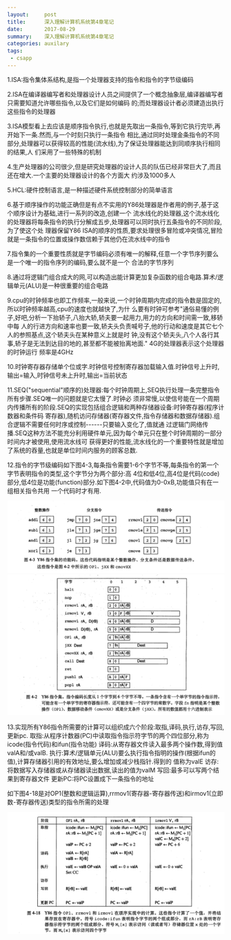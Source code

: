 ```yaml
---
layout:     post
title:      深入理解计算机系统第4章笔记
date:       2017-08-29
summary:    深入理解计算机系统第4章笔记
categories: auxilary
tags:
 - csapp
---
```


1.ISA:指令集体系结构,是指一个处理器支持的指令和指令的字节级编码

2.ISA在编译器编写者和处理器设计人员之间提供了一个概念抽象层,编译器编写者只需要知道允许哪些指令,以及它们是如何编码
的;而处理器设计者必须建造出执行这些指令的处理器

3.ISA模型看上去应该是顺序指令执行,也就是先取出一条指令,等到它执行完毕,再开始下一条.然而,与一个时刻只执行一条指令
相比,通过同时处理金条指令的不同部分,处理器可以获得较高的性能(流水线),为了保证处理器能达到同顺序执行相同的结果,人
们采用了一些特殊的机制

4.生产处理器的公司很少,但是研究处理器的设计人员的队伍已经非常巨大了,而且还在增大.一个主要的处理器设计的各个方面大
约涉及1000多人

5.HCL:硬件控制语言,是一种描述硬件系统控制部分的简单语言

6.基于顺序操作的功能正确但是有点不实用的Y86处理器是作者用的例子,基于这个顺序设计为基础,进行一系列的改造,创建一个
流水线化的处理器,这个流水线化的处理器将每条指令的执行分解成五步,处理器可以同时执行五条指令的不同阶段,为了使这个处
理器保留Y86 ISA的顺序的性质,要求处理很多冒险或冲突情况,冒险就是一条指令的位置或操作数信赖于其他仍在流水线中的指令

7.指令集的一个重要性质就是字节编码必须有唯一的解释,任意一个字节序列要么是一个唯一的指令序列的编码,要么就不是一个
合法的字节序列

8.通过将逻辑门组合成大的网,可以构造出能计算更加复杂函数的组合电路.算术/逻辑单元(ALU)是一种很重要的组合电路

9.cpu的时钟频率也即工作频率,一般来说,一个时钟周期内完成的指令数是固定的,所以时钟频率越高,cpu的速度也就越快了,为什
么要有时钟可参考"通俗易懂的例子,好吧,分析一下抬轿子,八抬大轿,轿夫要一起用力,用力的方向和时间需一致,移轿中每
人的行进方向和速率也要一致,轿夫头负责喊号子,他的行动和速度是其它七个人的参照基点,这个轿夫头在某种意义上就是时
钟,没有这个轿夫头,八个人各行其事,轿子是无法到达目的地的,甚至都不能被抬离地面." 4G的处理器表示这个处理器的时钟运行
频率是4GHz

10.时钟寄存器存储单个位或字.时钟信号控制寄存器加载输入值.时钟信号上升时,输出=输入,时钟信号未上升时,输出=当前状态

11.SEQ("sequential"顺序的)处理器:每个时钟周期上,SEQ执行处理一条完整指令所有步骤.SEQ唯一的问题就是它太慢了.时钟必
须非常慢,以使信号能在一个周期内传播所有的阶段.SEQ的实现包括组合逻辑和两种存储器设备:时钟寄存器(程序计数器和条件码
寄存器),随机访问存储器(寄存器文件,指令存储器和数据存储器).组合逻辑不需要任何时序或控制------只要输入变化了,值就通
过逻辑门网络传播.SEQ这种方法不能充分利用硬件单元,因为每个单元只在整个时钟周期的一部分时间内才被使用,使用流水线可
获得更好的性能,流水线化的一个重要特性就是增加了系统的吞量,也就是单位时间内服务的顾客总数.

12.指令的字节级编码如下图4-3,每条指令需要1-6个字节不等,每条指令的第一个字节表明指令的类型,这个字节分为两个部分:高
4位和低4位,高4位是代码(code)部分,低4位是功能(function)部分.如下图4-2中,代码值为0-0xB,功能值只有在一组相关指令共用
一个代码时才有用.

<img src="https://raw.githubusercontent.com/3xp10it/pic/master/csapp4-1.png">

<img src="https://raw.githubusercontent.com/3xp10it/pic/master/csapp4-2.png">

13.实现所有Y86指令所需要的计算可以组织成六个阶段:取指,译码,执行,访存,写回,更新pc.
取指:从程序计数器(PC)中读取指令指示符字节的两个四位部分,称为icode(指令代码)和ifun(指令功能)
译码:从寄存器文件读入最多两个操作数,得到值valA和/或valB.
执行:算术/逻辑单元(ALU)要么执行指令指明的操作(根据ifun的值),计算存储器引用的有效地址,要么增加或减少栈指针.得到的
值称为valE
访存:将数据写入存储器或从存储器读出数据,读出的值为valM
写回:最多可以写两个结果到寄存器文件
更新PC:将PC设置成下一条指令的地址

如下图4-18是对OP1(整数和逻辑运算),rrmov1(寄存器-寄存器传送)和irmov1(立即数-寄存器传送)类型的指令所需的处理

<img src="https://raw.githubusercontent.com/3xp10it/pic/master/csapp4-3.png">
